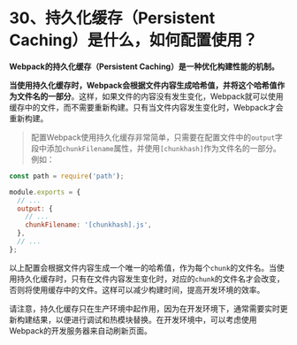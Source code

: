 # 30、持久化缓存（Persistent Caching）是什么，如何配置使用？

**Webpack的持久化缓存（Persistent Caching）是一种优化构建性能的机制。**

**当使用持久化缓存时，Webpack会根据文件内容生成哈希值，并将这个哈希值作为文件名的一部分**。这样，如果文件的内容没有发生变化，Webpack就可以使用缓存中的文件，而不需要重新构建。只有当文件内容发生变化时，Webpack才会重新构建。

> 配置Webpack使用持久化缓存非常简单，只需要在配置文件中的`output`字段中添加`chunkFilename`属性，并使用`[chunkhash]`作为文件名的一部分。例如：

```javascript
const path = require('path');

module.exports = {
  // ...
  output: {
    // ...
    chunkFilename: '[chunkhash].js',
  },
  // ...
};
```

以上配置会根据文件内容生成一个唯一的哈希值，作为每个`chunk`的文件名。当使用持久化缓存时，只有在文件内容发生变化时，对应的`chunk`的文件名才会改变，否则将使用缓存中的文件。这样可以减少构建时间，提高开发环境的效率。

请注意，持久化缓存只在生产环境中起作用，因为在开发环境下，通常需要实时更新构建结果，以便进行调试和热模块替换。在开发环境中，可以考虑使用Webpack的开发服务器来自动刷新页面。